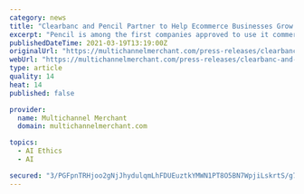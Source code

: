 ```yaml
---
category: news
title: "Clearbanc and Pencil Partner to Help Ecommerce Businesses Grow Using Creative AI"
excerpt: "Pencil is among the first companies approved to use it commercially. This approval requires strict criteria in AI safety and ethics. “Clearbanc was created to help founders grow their businesses by using our non-dilutive capital to invest in predictable ..."
publishedDateTime: 2021-03-19T13:19:00Z
originalUrl: "https://multichannelmerchant.com/press-releases/clearbanc-and-pencil-partner-to-help-ecommerce-businesses-grow-using-creative-ai/"
webUrl: "https://multichannelmerchant.com/press-releases/clearbanc-and-pencil-partner-to-help-ecommerce-businesses-grow-using-creative-ai/"
type: article
quality: 14
heat: 14
published: false

provider:
  name: Multichannel Merchant
  domain: multichannelmerchant.com

topics:
  - AI Ethics
  - AI

secured: "3/PGFpnTRHjoo2gNjJhydulqmLhFDUEuztkYMWN1PT8O5BN7WpjiLskrtS/g7RnYNCyyDxP91juKVZOK8w8mcz2joM4eZsWtzlTnX6WFxnEJ57zzPlJfI8E/cUO/R0n4NmHf8LexjrsHZhd/bbiN/I4SchgE9WuwCasBrMCTb7sYTMcY1MzqplQSXjenEC6l4Zenac8KRZhD/Q2ppmw/nYvp8swgRkUEXhtz0oIwp7+QGZoJzd14a/WCnJ4uP5Yjae4MukYv1tsuSJ1vhvUvr0Y1YjTF59Nd3fPxVuoIRXIeNXEXAuR9zsCuZ9nXdZt0ooJIW/2b99pUj0pKayYGH9QeXF6HOtgJ2nOhzCGRCgU=;wrk7N2yu2ztdqVMr3tNgag=="
---
```


